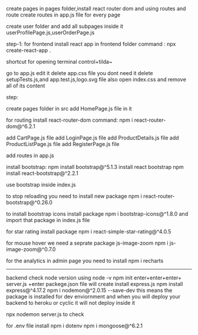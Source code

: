 create pages in pages folder,install react router dom and using routes and route create routes in app.js file for every page

create user folder and add all subpages inside it
userProfilePage.js,userOrderPage.js



step-1: for frontend install react app in frontend folder
command : npx create-react-app .


shortcut for opening terminal 
 control+tilda~


 go to app.js edit it
 delete app.css file you dont need it
 delete setupTests.js,and app.test.js,logo.svg  file also
 open index.css and remove all of its content

 step: 

 create pages folder in src
 add HomePage.js file in it


 for routing install react-router-dom 
 command: npm i react-router-dom@^6.2.1

 add CartPage.js file
 add LoginPage.js file
 add ProductDetails.js file
 add ProductListPage.js file
 add RegisterPage.js file

 add routes in app.js


  install bootstrap: 
  npm install bootstrap@^5.1.3
  install react bootstrap
  npm install react-bootstrap@^2.2.1

  use bootstrap inside index.js


  to stop reloading you need to install new package
  npm i react-router-bootstrap@^0.26.0


  to install bootstrap icons install package
  npm i bootstrap-icons@^1.8.0
  and import that package in index.js file


  for star rating install package
  npm i react-simple-star-rating@^4.0.5


  for mouse hover we need a seprate package 
  js-image-zoom
  npm i js-image-zoom@^0.7.0

  for the analytics in admin page you need to install
  npm i recharts

  ------------------------------------
  backend 
  check node version using node -v
  npm init
  enter+enter+enter+ server.js +enter
  packege.json file will create 
  install express.js
  npm install express@^4.17.2
  npm i nodemon@^2.0.15 --save-dev 
  this means the package is installed for dev enviornment and when you will deploy your backend to heroku or cyclic it will not deploy inside it

 npx nodemon server.js to check

 for .env file install npm i dotenv
 npm i mongoose@^6.2.1
